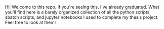 Hi! Welcome to this repo. If you're seeing this, I've already graduated. What you'll find here is a barely organized collection of all the python scripts, sbatch scripts, and jupyter notebooks I used to complete my thesis project. Feel free to look at them! 
